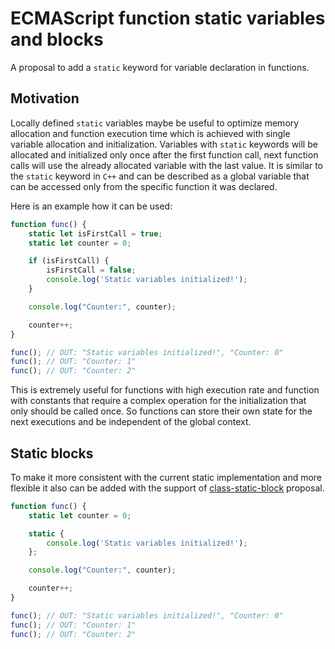 # ECMAScript function static variables and blocks
A proposal to add a `static` keyword for variable declaration in functions.

## Motivation
Locally defined `static` variables maybe be useful to optimize memory allocation and function execution time which is achieved with single variable allocation and initialization. Variables with `static` keywords will be allocated and initialized only once after the first function call, next function calls will use the already allocated variable with the last value. It is similar to the `static` keyword in `C++` and can be described as a global variable that can be accessed only from the specific function it was declared.

Here is an example how it can be used:
```javascript
function func() {
    static let isFirstCall = true;
    static let counter = 0;

    if (isFirstCall) {
        isFirstCall = false;
        console.log('Static variables initialized!');
    }

    console.log("Counter:", counter);

    counter++;
}

func(); // OUT: "Static variables initialized!", "Counter: 0"
func(); // OUT: "Counter: 1"
func(); // OUT: "Counter: 2"
```

This is extremely useful for functions with high execution rate and function with constants that require a complex operation for the initialization that only should be called once. So functions can store their own state for the next executions and be independent of the global context.

## Static blocks
To make it more consistent with the current static implementation and more flexible it also can be added with the support of [class-static-block](https://github.com/tc39/proposal-class-static-block) proposal.

```javascript
function func() {
    static let counter = 0;

    static {
        console.log('Static variables initialized!');
    };

    console.log("Counter:", counter);

    counter++;
}

func(); // OUT: "Static variables initialized!", "Counter: 0"
func(); // OUT: "Counter: 1"
func(); // OUT: "Counter: 2"
```

